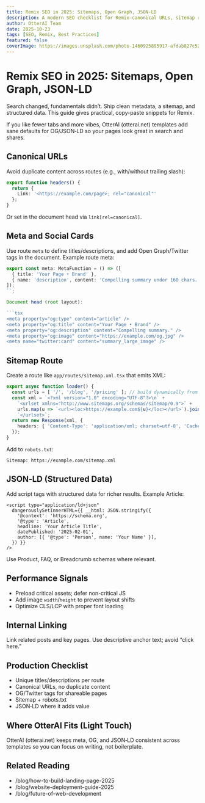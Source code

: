 ```yaml
---
title: Remix SEO in 2025: Sitemaps, Open Graph, JSON‑LD
description: A modern SEO checklist for Remix—canonical URLs, sitemap route, Open Graph/Twitter cards, and JSON‑LD with copy-paste snippets.
author: OtterAI Team
date: 2025-10-23
tags: [SEO, Remix, Best Practices]
featured: false
coverImage: https://images.unsplash.com/photo-1460925895917-afdab827c52f?w=1200&h=600&fit=crop&q=80
---
```


# Remix SEO in 2025: Sitemaps, Open Graph, JSON‑LD

Search changed, fundamentals didn’t. Ship clean metadata, a sitemap, and structured data. This guide gives practical, copy-paste snippets for Remix.

If you like fewer tabs and more vibes, OtterAI (otterai.net) templates add sane defaults for OG/JSON‑LD so your pages look great in search and shares.

## Canonical URLs

Avoid duplicate content across routes (e.g., with/without trailing slash):

```ts
export function headers() {
  return {
    Link: '<https://example.com/page>; rel="canonical"'
  };
}
```

Or set in the document head via `link[rel=canonical]`.

## Meta and Social Cards

Use route `meta` to define titles/descriptions, and add Open Graph/Twitter tags in the document. Example route meta:

```ts
export const meta: MetaFunction = () => ([
  { title: 'Your Page • Brand' },
  { name: 'description', content: 'Compelling summary under 160 chars.' },
]);
``;

Document head (root layout):

```tsx
<meta property="og:type" content="article" />
<meta property="og:title" content="Your Page • Brand" />
<meta property="og:description" content="Compelling summary." />
<meta property="og:image" content="https://example.com/og.jpg" />
<meta name="twitter:card" content="summary_large_image" />
```

## Sitemap Route

Create a route like `app/routes/sitemap.xml.tsx` that emits XML:

```ts
export async function loader() {
  const urls = [ '/', '/blog', '/pricing' ]; // build dynamically from DB/files
  const xml = `<?xml version="1.0" encoding="UTF-8"?>\n` +
    `<urlset xmlns="http://www.sitemaps.org/schemas/sitemap/0.9">` +
    urls.map(u => `<url><loc>https://example.com${u}</loc></url>`).join('') +
    `</urlset>`;
  return new Response(xml, {
    headers: { 'Content-Type': 'application/xml; charset=utf-8', 'Cache-Control': 'public, max-age=3600' }
  });
}
```

Add to `robots.txt`:

```
Sitemap: https://example.com/sitemap.xml
```

## JSON‑LD (Structured Data)

Add script tags with structured data for richer results. Example Article:

```tsx
<script type="application/ld+json"
  dangerouslySetInnerHTML={{ __html: JSON.stringify({
    '@context': 'https://schema.org',
    '@type': 'Article',
    headline: 'Your Article Title',
    datePublished: '2025-02-01',
    author: [{ '@type': 'Person', name: 'Your Name' }],
  }) }}
/>
```

Use Product, FAQ, or Breadcrumb schemas where relevant.

## Performance Signals

- Preload critical assets; defer non-critical JS
- Add image `width`/`height` to prevent layout shifts
- Optimize CLS/LCP with proper font loading

## Internal Linking

Link related posts and key pages. Use descriptive anchor text; avoid “click here.”

## Production Checklist

- Unique titles/descriptions per route
- Canonical URLs, no duplicate content
- OG/Twitter tags for shareable pages
- Sitemap + robots.txt
- JSON‑LD where it adds value

## Where OtterAI Fits (Light Touch)

OtterAI (otterai.net) keeps meta, OG, and JSON‑LD consistent across templates so you can focus on writing, not boilerplate.

## Related Reading

- /blog/how-to-build-landing-page-2025
- /blog/website-deployment-guide-2025
- /blog/future-of-web-development


